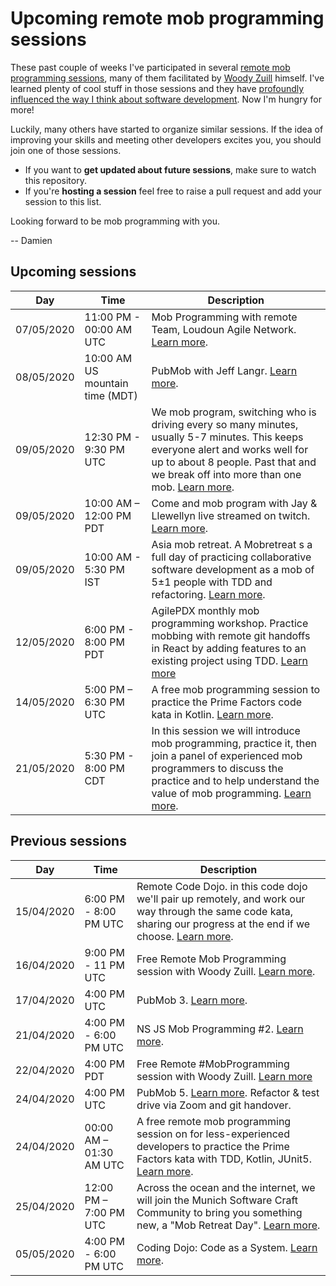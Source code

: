 # Upcoming remote mob programming sessions

These past couple of weeks I've participated in several [remote mob programming sessions](https://mobprogramming.org), many of them facilitated by [Woody Zuill](https://twitter.com/woodyzuill/) himself. I've learned plenty of cool stuff in those sessions and they have [profoundly influenced the way I think about software development](https://www.togetherwecode.com/articles/remote-team-failure-mob-programming-rescue/). Now I'm hungry for more!

Luckily, many others have started to organize similar sessions. If the idea of improving your skills and meeting other developers excites you, you should join one of those sessions.

- If you want to **get updated about future sessions**, make sure to watch this repository.
- If you're **hosting a session** feel free to raise a pull request and add your session to this list.

Looking forward to be mob programming with you.

-- Damien

## Upcoming sessions

| Day | Time | Description | 
|---|---|---|
| 07/05/2020 | 11:00 PM - 00:00 AM UTC | Mob Programming with remote Team, Loudoun Agile Network. [Learn more](https://www.meetup.com/Loudoun-Agile-Network/events/269939611/?_xtd=gqFyqDIxNDY1NjQxoXCmaXBob25l&from=ref). |
| 08/05/2020 | 10:00 AM US mountain time (MDT)| PubMob with Jeff Langr. [Learn more](https://twitter.com/jlangr/status/1257707504617746432). |
| 09/05/2020 | 12:30 PM - 9:30 PM UTC | We mob program, switching who is driving every so many minutes, usually 5-7 minutes. This keeps everyone alert and works well for up to about 8 people. Past that and we break off into more than one mob. [Learn more](https://www.eventbrite.com/e/code-craftsman-saturdays-remote-tickets-86994443723?aff=ebdssbonlinesearch). |
| 09/05/2020 | 10:00 AM – 12:00 PM PDT | Come and mob program with Jay & Llewellyn live streamed on twitch. [Learn more](https://www.eventbrite.com/e/live-mobbing-tickets-104591098792). |
| 09/05/2020 | 10:00 AM - 5:30 PM IST | Asia mob retreat. A Mobretreat s a full day of practicing collaborative software development as a mob of 5±1 people with TDD and refactoring. [Learn more](https://nelkinda.com/events/2020/05/09/Asia-Mobretreat/). |
| 12/05/2020 | 6:00 PM - 8:00 PM PDT | AgilePDX monthly mob programming workshop. Practice mobbing with remote git handoffs in React by adding features to an existing project using TDD. [Learn more](https://www.meetup.com/AgilePDX-User-Group-Portland-Metro/events/270456585/) |
| 14/05/2020 | 5:00 PM – 6:30 PM UTC | A free mob programming session to practice the Prime Factors code kata in Kotlin. [Learn more](https://neopragma.com/product/free-remote-mob-programming-session-14-may-utc-1700/). |
| 21/05/2020 | 5:30 PM - 8:00 PM CDT | In this session we will introduce mob programming, practice it, then join a panel of experienced mob programmers to discuss the practice and to help understand the value of mob programming. [Learn more](https://www.meetup.com/Chicago-Agile-Open-Space/events/267379925/). |

## Previous sessions

| Day | Time | Description | 
|---|---|---|
| 15/04/2020 | 6:00 PM - 8:00 PM UTC | Remote Code Dojo. in this code dojo we'll pair up remotely, and work our way through the same code kata, sharing our progress at the end if we choose. [Learn more](https://www.meetup.com/Coronadojo/events/269969736/). |
| 16/04/2020 | 9:00 PM - 11 PM UTC | Free Remote Mob Programming session with Woody Zuill. [Learn more](https://twitter.com/WoodyZuill/status/1250841603821858820?s=20). |
| 17/04/2020 | 4:00 PM UTC | PubMob 3. [Learn more](https://twitter.com/jlangr/status/1248678642722279425). |
| 21/04/2020 | 4:00 PM - 6:00 PM UTC | NS JS Mob Programming #2. [Learn more](https://www.meetup.com/novisadjs/events/270084457/). |
| 22/04/2020 | 4:00 PM PDT | Free Remote #MobProgramming session with Woody Zuill. [Learn more](https://twitter.com/WoodyZuill/status/1252982674685227012) |
| 24/04/2020 | 4:00 PM UTC | PubMob 5. [Learn more](https://twitter.com/jlangr/status/1252356267961536514). Refactor & test drive via Zoom and git handover. |
| 24/04/2020 | 00:00 AM – 01:30 AM UTC | A free remote mob programming session on for less-experienced developers to practice the Prime Factors kata with TDD, Kotlin, JUnit5. [Learn more](https://neopragma.com/product/free-remote-mob-programming-session-23-april-utc-0000/). |
| 25/04/2020 | 12:00 PM – 7:00 PM UTC | Across the ocean and the internet, we will join the Munich Software Craft Community to bring you something new, a "Mob Retreat Day". [Learn more](https://www.eventbrite.com/e/joint-mob-retreat-day-with-munich-software-craft-community-tickets-102532056140). |
| 05/05/2020 | 4:00 PM - 6:00 PM UTC |  Coding Dojo: Code as a System. [Learn more](https://www.meetup.com/Softwerkskammer-Rhein-Neckar/events/269950042/). |
